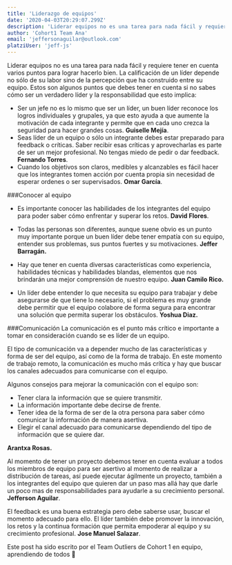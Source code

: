 ```yaml
---
title: 'Liderazgo de equipos'
date: '2020-04-03T20:29:07.299Z'
description: 'Liderar equipos no es una tarea para nada fácil y requiere tener en cuenta varios puntos para lograr hacerlo bien.'
author: 'Cohort1 Team Ana'
email: 'jeffersonaguilar@outlook.com'
platziUser: 'jeff-js'
---
```


Liderar equipos no es una tarea para nada fácil y requiere tener en cuenta varios puntos para lograr hacerlo bien. La calificación de un líder depende no sólo de su labor sino de la percepción que ha construido entre su equipo. Estos son algunos puntos que debes tener en cuenta si no sabes cómo ser un verdadero líder y la responsabilidad que esto implica:

- Ser un jefe no es lo mismo que ser un líder, un buen líder reconoce los logros individuales y grupales, ya que esto ayuda a que aumente la motivación de cada integrante y permite que en cada uno crezca la seguridad para hacer grandes cosas. **Guiselle Mejía**.
- Seas líder de un equipo o sólo un integrante debes estar preparado para feedback o críticas. Saber recibir esas críticas y aprovecharlas es parte de ser un mejor profesional. No tengas miedo de pedir o dar feedback. **Fernando Torres**.
- Cuando los objetivos son claros, medibles y alcanzables es fácil hacer que los integrantes tomen acción por cuenta propia sin necesidad de esperar ordenes o ser supervisados. **Omar García**.

###Conocer al equipo

- Es importante conocer las habilidades de los integrantes del equipo para poder saber cómo enfrentar y superar los retos. **David Flores**.  

- Todas las personas son diferentes, aunque suene obvio es un punto muy importante porque un buen líder debe tener empatía con su equipo, entender sus problemas, sus puntos fuertes y su motivaciones. **Jeffer Barragán.**  

- Hay que tener en cuenta diversas características como experiencia, habilidades técnicas y habilidades blandas, elementos que nos brindarán una mejor comprensión de nuestro equipo. **Juan Camilo Rico.**  

- Un líder debe entender lo que necesita su equipo para trabajar y debe asegurarse de que tiene lo necesario, si el problema es muy grande debe permitir que el equipo colabore de forma segura para encontrar una solución que permita superar los obstáculos.
**Yoshua Diaz.**

###Comunicación
La comunicación es el punto más crítico e importante a tomar en consideración cuando se es líder de un equipo.

El tipo de comunicación va a depender mucho de las características y forma de ser del equipo, así como de la forma de trabajo. En este momento de trabajo remoto, la comunicación es mucho más crítica y hay que buscar los canales adecuados para comunicarse con el equipo.

Algunos consejos para mejorar la comunicación con el equipo son:

- Tener clara la información que se quiere transmitir.
- La información importante debe decirse de frente.
- Tener idea de la forma de ser de la otra persona para saber cómo comunicar la información de manera asertiva.
- Elegir el canal adecuado para comunicarse dependiendo del tipo de información que se quiere dar.

**Arantxa Rosas.**

Al momento de tener un proyecto debemos tener en cuenta evaluar a todos los miembros de equipo para ser asertivo al momento de realizar a distribución de tareas, así puede ejecutar ágilmente un proyecto, también a los integrantes del equipo que quieren dar un paso mas allá hay que darle un poco mas de responsabilidades para ayudarle a su crecimiento personal. **Jefferson Aguilar**.

El feedback es una buena estrategia pero debe saberse usar, buscar el momento adecuado para ello. El líder también debe promover la innovación, los retos y la continua formación que permita empoderar al equipo y su crecimiento profesional. **Jose Manuel Salazar**.

Este post ha sido escrito por el Team Outliers de Cohort 1 en equipo, aprendiendo de todos 💚

